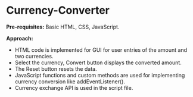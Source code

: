 # Currency-Converter
<b>Pre-requisites:</b>
Basic HTML, CSS, JavaScript.

<b>Approach:</b>
<ul>
<li>HTML code is implemented for GUI for user entries of the amount and two currencies.</li>
<li>Select the currency, Convert button displays the converted amount.</li>
<li>The Reset button resets the data.</li>
<li>JavaScript functions and custom methods are used for implementing currency conversion like addEventListener().</li>
<li>Currency exchange API is used in the script file.</li>
</ul>
